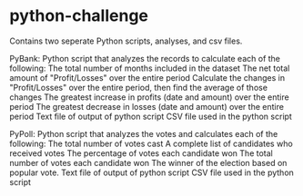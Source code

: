 # python-challenge

Contains two seperate Python scripts, analyses, and csv files.

PyBank:
  Python script that analyzes the records to calculate each of the following:
    The total number of months included in the dataset
    The net total amount of "Profit/Losses" over the entire period
    Calculate the changes in "Profit/Losses" over the entire period, then find the average of those changes
    The greatest increase in profits (date and amount) over the entire period
    The greatest decrease in losses (date and amount) over the entire period
  Text file of output of python script
  CSV file used in the python script

PyPoll:
  Python script that analyzes the votes and calculates each of the following:
    The total number of votes cast
    A complete list of candidates who received votes
    The percentage of votes each candidate won
    The total number of votes each candidate won
    The winner of the election based on popular vote.
  Text file of output of python script
  CSV file used in the python script
